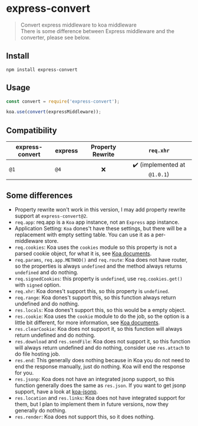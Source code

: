 # express-convert

> Convert express middleware to koa middleware  
> There is some difference between Express middleware and the converter, please see below.

## Install
```
npm install express-convert
```

## Usage
```javascript
const convert = require('express-convert');

koa.use(convert(expressMiddleware));
```

## Compatibility

| express-convert | express | Property Rewrite |                  `req.xhr`                   |
| --------------- | ------- | :--------------: | :------------------------------------------: |
| `@1`            | `@4`    |       :x:        | :heavy_check_mark: (implemented at `@1.0.1`) |

## Some differences

- Property rewrite won't work in this version, I may add property rewrite support at `express-convert@2`.
- `req.app`: req.app is a `Koa` app instance, not an `Express` app instance.
- Application Setting: `Koa` dones't have these settings, but there will be a replacement with empty setting table. You can use it as a per-middleware store.
- `req.cookies`: Koa uses the `cookies` module so this property is not a parsed cookie object, for what it is, see [Koa documents](https://koajs.com/#context).
- `req.params`, `req.app.METHOD()` and `req.route`: Koa does not have router, so the properties is always `undefined` and the method always returns `undefined` and do nothing.
- `req.signedCookies`: this property is `undefined`, use `req.cookies.get()` with `signed` option.
- `req.xhr`: Koa dones't support this, so this property is `undefined`.
- `req.range`: Koa dones't support this, so this function always return undefined and do nothing.
- `res.locals`: Koa dones't support this, so this would be a empty object.
- `res.cookie`: Koa uses the `cookie` module to do the job, so the option is a little bit different, for more information, see [Koa documents](https://koajs.com/#context).
- `res.clearCookie`: Koa does not support it, so this function will always return undefined and do nothing.
- `res.download` and `res.sendFile`: Koa does not support it, so this function will always return undefined and do nothing, consider use `res.attach` to do file hosting job.
- `res.end`: This generally does nothing because in Koa you do not need to end the response manually, just do nothing. Koa will end the response for you.
- `res.jsonp`: Koa does not have an integrated jsonp support, so this function generally does the same as `res.json`. If you want to get jsonp support, have a look at [koa-jsonp](https://github.com/kilianc/koa-jsonp).
- `res.location` and `res.links`: Koa does not have integrated support for them, but I plan to implement them in future versions, now they generally do nothing.
- `res.render`: Koa does not support this, so it does nothing.
